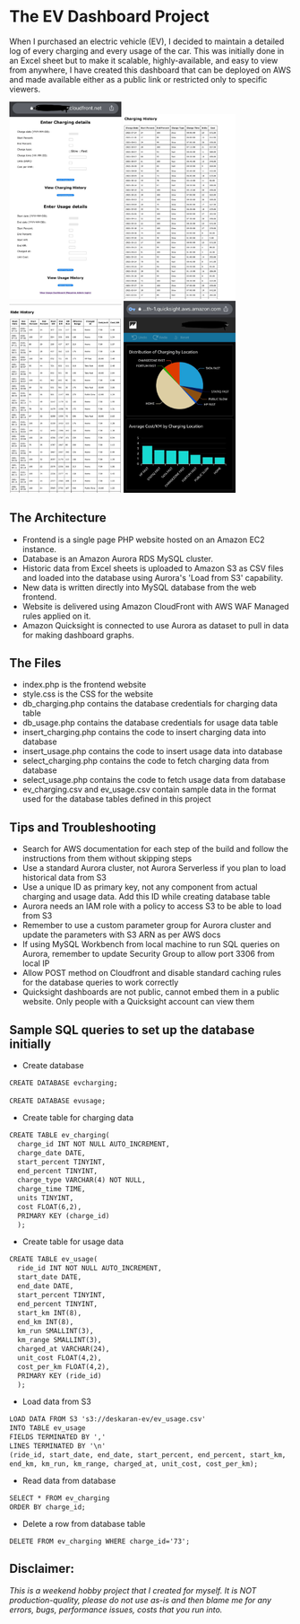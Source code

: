 # The EV Dashboard Project

When I purchased an electric vehicle (EV), I decided to maintain a detailed log of every charging and every usage of the car. This was initially done in an Excel sheet but to make it scalable, highly-available, and easy to view from anywhere, I have created this dashboard that can be deployed on AWS and made available either as a public link or restricted only to specific viewers.

<img src="https://github.com/somecloudguy/ev-dashboard/blob/main/screenshots/ss2.jpeg" width="200">   <img src="https://github.com/somecloudguy/ev-dashboard/blob/main/screenshots/ss4.jpeg" width="200">   <img src="https://github.com/somecloudguy/ev-dashboard/blob/main/screenshots/ss1.jpeg" width="200">   <img src="https://github.com/somecloudguy/ev-dashboard/blob/main/screenshots/ss3.jpeg" width="200">

## The Architecture

* Frontend is a single page PHP website hosted on an Amazon EC2 instance.
* Database is an Amazon Aurora RDS MySQL cluster.
* Historic data from Excel sheets is uploaded to Amazon S3 as CSV files and loaded into the database using Aurora's 'Load from S3' capability.
* New data is written directly into MySQL database from the web frontend.
* Website is delivered using Amazon CloudFront with AWS WAF Managed rules applied on it.
* Amazon Quicksight is connected to use Aurora as dataset to pull in data for making dashboard graphs.

## The Files

* index.php is the frontend website
* style.css is the CSS for the website
* db_charging.php contains the database credentials for charging data table
* db_usage.php contains the database credentials for usage data table
* insert_charging.php contains the code to insert charging data into database
* insert_usage.php contains the code to insert usage data into database
* select_charging.php contains the code to fetch charging data from database
* select_usage.php contains the code to fetch usage data from database
* ev_charging.csv and ev_usage.csv contain sample data in the format used for the database tables defined in this project

## Tips and Troubleshooting

* Search for AWS documentation for each step of the build and follow the instructions from them without skipping steps
* Use a standard Aurora cluster, not Aurora Serverless if you plan to load historical data from S3
* Use a unique ID as primary key, not any component from actual charging and usage data. Add this ID while creating database table
* Aurora needs an IAM role with a policy to access S3 to be able to load from S3
* Remember to use a custom parameter group for Aurora cluster and update the parameters with S3 ARN as per AWS docs
* If using MySQL Workbench from local machine to run SQL queries on Aurora, remember to update Security Group to allow port 3306 from local IP
* Allow POST method on Cloudfront and disable standard caching rules for the database queries to work correctly
* Quicksight dashboards are not public, cannot embed them in a public website. Only people with a Quicksight account can view them

## Sample SQL queries to set up the database initially

* Create database
```
CREATE DATABASE evcharging;

CREATE DATABASE evusage;
```
* Create table for charging data
```
CREATE TABLE ev_charging(
  charge_id INT NOT NULL AUTO_INCREMENT,
  charge_date DATE,
  start_percent TINYINT,
  end_percent TINYINT,
  charge_type VARCHAR(4) NOT NULL,
  charge_time TIME,
  units TINYINT,
  cost FLOAT(6,2),
  PRIMARY KEY (charge_id)
  );
```  
* Create table for usage data  
```
CREATE TABLE ev_usage(
  ride_id INT NOT NULL AUTO_INCREMENT,
  start_date DATE,
  end_date DATE,
  start_percent TINYINT,
  end_percent TINYINT,
  start_km INT(8),
  end_km INT(8),
  km_run SMALLINT(3),
  km_range SMALLINT(3),
  charged_at VARCHAR(24),
  unit_cost FLOAT(4,2),
  cost_per_km FLOAT(4,2),
  PRIMARY KEY (ride_id)
  );
```
* Load data from S3
```
LOAD DATA FROM S3 's3://deskaran-ev/ev_usage.csv'
INTO TABLE ev_usage
FIELDS TERMINATED BY ','
LINES TERMINATED BY '\n'
(ride_id, start_date, end_date, start_percent, end_percent, start_km, end_km, km_run, km_range, charged_at, unit_cost, cost_per_km);
```
* Read data from database
```
SELECT * FROM ev_charging
ORDER BY charge_id;
```
* Delete a row from database table
```
DELETE FROM ev_charging WHERE charge_id='73';
```

## Disclaimer: 
_This is a weekend hobby project that I created for myself. It is NOT production-quality, please do not use as-is and then blame me for any errors, bugs, performance issues, costs that you run into._ 


